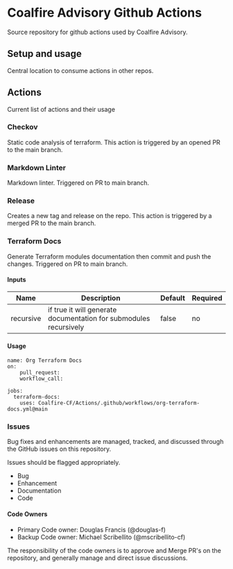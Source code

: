 # Coalfire Advisory Github Actions

Source repository for github actions used by Coalfire Advisory.

## Setup and usage

Central location to consume actions in other repos.

## Actions

Current list of actions and their usage

### Checkov

Static code analysis of terraform. This action is triggered by an opened PR to the main branch.

### Markdown Linter

Markdown linter. Triggered on PR to main branch.

### Release

Creates a new tag and release on the repo.  This action is triggered by a merged PR to the main branch.

### Terraform Docs

Generate Terraform modules documentation then commit and push the changes. Triggered on PR to main branch.

#### Inputs

| Name | Description | Default | Required |
| ---- | ----------- | ------- | -------- |
| recursive | if true it will generate documentation for submodules recursively | false | no |

#### Usage

```
name: Org Terraform Docs
on:
    pull_request:
    workflow_call:

jobs:
  terraform-docs:
    uses: Coalfire-CF/Actions/.github/workflows/org-terraform-docs.yml@main
```

### **Issues**

Bug fixes and enhancements are managed, tracked, and discussed through the GitHub issues on this repository.

Issues should be flagged appropriately.

- Bug
- Enhancement
- Documentation
- Code

#### Code Owners

- Primary Code owner: Douglas Francis (@douglas-f)
- Backup Code owner: Michael Scribellito (@mscribellito-cf)

The responsibility of the code owners is to approve and Merge PR's on the repository, and generally manage and direct issue discussions.